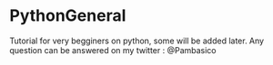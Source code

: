 # PythonGeneral

Tutorial for very begginers on python, some will be added later.
Any question can be answered on my twitter : @Pambasico 

